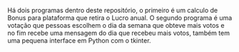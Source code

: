 Há dois programas dentro deste repositório, o primeiro é um calculo de Bonus para plataforma que retira o Lucro anual.
O segundo programa é uma votação que pessoas escolhem o dia da semana que obteve mais votos e no fim recebe uma mensagem do dia que recebeu mais votos,
também tem uma pequena interface em Python com o tkinter.
